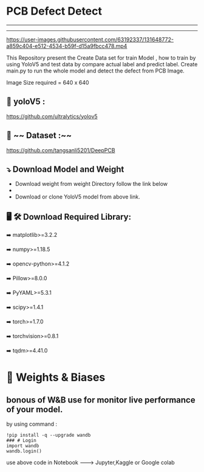 
# PCB Defect Detect 
---------------------------------------------------------------------------------
---------------------------------------------------------------------------------

https://user-images.githubusercontent.com/63192337/131648772-a859c404-e512-4534-b59f-d15a9fbcc478.mp4


This Repository present the Create Data set for train Model , how to train by using YoloV5 and test data by compare actual label and predict label.
Create main.py to run the whole model and detect the defect from PCB Image.

Image Size required = 640 x 640


:memo:  yoloV5 : 
---------------------------------------------------------------------------------
https://github.com/ultralytics/yolov5


:file_folder: ~~ Dataset :~~
---------------------------------------------------------------------------------


https://github.com/tangsanli5201/DeepPCB


:arrow_heading_down:  Download Model and Weight
---------------------------------------------------------------------------------
  - Download weight from weight Directory follow the link below
  - 
  - Download or clone YoloV5 model from above link.




:desktop_computer: 	:hammer_and_wrench: Download Required Library:
---------------------------------------------------------------------------------

:arrow_right:  matplotlib>=3.2.2

:arrow_right:  numpy>=1.18.5

:arrow_right:  opencv-python>=4.1.2

:arrow_right:  Pillow>=8.0.0

:arrow_right:  PyYAML>=5.3.1

:arrow_right:  scipy>=1.4.1

:arrow_right:  torch>=1.7.0

:arrow_right:  torchvision>=0.8.1

:arrow_right:  tqdm>=4.41.0


# :rocket:  Weights & Biases 


## bonous of  W&B use for monitor live performance of your model.

by using command :

```
!pip install -q --upgrade wandb
### # Login 
import wandb
wandb.login()
```

use above code in Notebook ---> Jupyter,Kaggle or Google colab 
